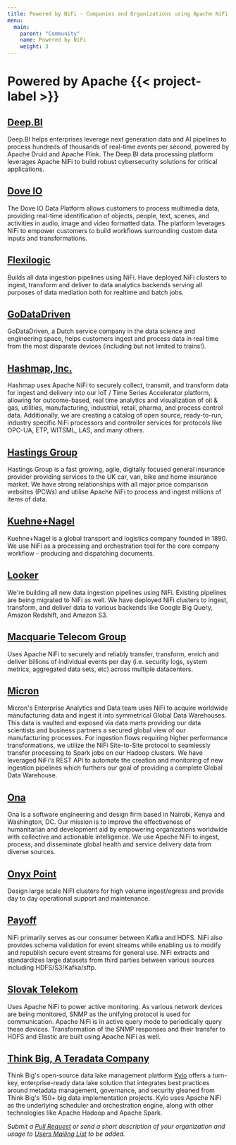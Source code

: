 ```yaml
---
title: Powered by NiFi - Companies and Organizations using Apache NiFi
menu:
  main:
    parent: "Community"
    name: Powered by NiFi
    weight: 3
---
```


# Powered by Apache {{< project-label >}}

## [Deep.BI](https://www.deep.bi)

Deep.BI helps enterprises leverage next generation data and AI pipelines to process hundreds of thousands of real-time
events per second, powered by Apache Druid and Apache Flink. The Deep.BI data processing platform leverages Apache NiFi
to build robust cybersecurity solutions for critical applications.

## [Dove IO](https://www.dove.io) 

The Dove IO Data Platform allows customers to process multimedia data, providing real-time identification of objects,
people, text, scenes, and activities in audio, image and video formatted data. The platform leverages NiFi to empower
customers to build workflows surrounding custom data inputs and transformations.

## [Flexilogic](https://www.flexilogix.com)

Builds all data ingestion pipelines using NiFi. Have deployed NiFi clusters to ingest, transform and deliver to data
analytics backends serving all purposes of data mediation both for realtime and batch jobs.

## [GoDataDriven](https://godatadriven.com)

GoDataDriven, a Dutch service company in the data science and engineering space, helps customers ingest and process data
in real time from the most disparate devices (including but not limited to trains!).

## [Hashmap, Inc.](https://www.hashmapinc.com/)

Hashmap uses Apache NiFi to securely collect, transmit, and transform data for ingest and delivery into our IoT / Time
Series Accelerator platform, allowing for outcome-based, real time analytics and visualization of oil & gas, utilities,
manufacturing, industrial, retail, pharma, and process control data. Additionally, we are creating a catalog of open
source, ready-to-run, industry specific NiFi processors and controller services for protocols like OPC-UA, ETP, WITSML,
LAS, and many others.

## [Hastings Group](https://www.hastingsdirect.com/)

Hastings Group is a fast growing, agile, digitally focused general insurance provider providing services to the UK car,
van, bike and home insurance market. We have strong relationships with all major price comparison websites (PCWs) and
utilise Apache NiFi to process and ingest millions of items of data.

## [Kuehne+Nagel](https://kuehne-nagel.com/)

Kuehne+Nagel is a global transport and logistics company founded in 1890. We use NiFi as a processing and orchestration
tool for the core company workflow - producing and dispatching documents.

## [Looker](https://looker.com/)

We're building all new data ingestion pipelines using NiFi. Existing pipelines are being migrated to NiFi as well. We
have deployed NiFi clusters to ingest, transform, and deliver data to various backends like Google Big Query, Amazon
Redshift, and Amazon S3.

## [Macquarie Telecom Group](https://macquarietelecomgroup.com)

Uses Apache NiFi to securely and reliably transfer, transform, enrich and deliver billions of individual events per day
(i.e. security logs, system metrics, aggregated data sets, etc) across multiple datacenters.

## [Micron](https://micron.com)

Micron's Enterprise Analytics and Data team uses NiFi to acquire worldwide manufacturing data and ingest it into
symmetrical Global Data Warehouses. This data is vaulted and exposed via data marts providing our data scientists and
business partners a secured global view of our manufacturing processes.  For ingestion flows requiring higher
performance transformations, we utilize the NiFi Site-to-Site protocol to seamlessly transfer processing to Spark jobs
on our Hadoop clusters.  We have leveraged NiFi's REST API to automate the creation and monitoring of new ingestion
pipelines which furthers our goal of providing a complete Global Data Warehouse.

## [Ona](https://ona.io)

Ona is a software engineering and design firm based in Nairobi, Kenya and Washington, DC. Our mission is to improve the
effectiveness of humanitarian and development aid by empowering organizations worldwide with collective and actionable
intelligence. We use Apache NiFi to ingest, process, and disseminate global health and service delivery data from
diverse sources.

## [Onyx Point](https://www.onyxpoint.com)

Design large scale NIFI clusters for high volume ingest/egress and provide day to day operational support and
maintenance.

## [Payoff](https://www.payoff.com)

NiFi primarily serves as our consumer between Kafka and HDFS. NiFi also provides schema validation for event streams
while enabling us to modify and republish secure event streams for general use. NiFi extracts and standardizes large
datasets from third parties between various sources including HDFS/S3/Kafka/sftp.

## [Slovak Telekom](https://www.telekom.sk/about/)
            
Uses Apache NiFi to power active monitoring. As various network devices are being monitored, SNMP as the unifying
protocol is used for communication. Apache NiFi is in active query mode to periodically query these devices.
Transformation of the SNMP responses and their transfer to HDFS and Elastic are built using Apache NiFi as well.

## [Think Big, A Teradata Company](https://www.thinkbiganalytics.com)
            
Think Big's open-source data lake management platform [Kylo](https://kylo.io) offers a turn-key, enterprise-ready data
lake solution that integrates best practices around metadata management, governance, and security gleaned from Think
Big's 150+ big data implementation projects. Kylo uses Apache NiFi as the underlying scheduler and orchestration engine,
along with other technologies like Apache Hadoop and Apache Spark.

_Submit a [Pull Request](https://github.com/apache/nifi-site/pulls) or send a short description of your organization and
usage to [Users Mailing List](https://nifi.apache.org/mailing_lists.html) to be added._
